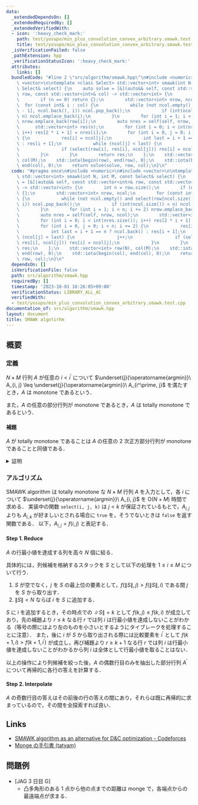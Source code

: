 ```yaml
---
data:
  _extendedDependsOn: []
  _extendedRequiredBy: []
  _extendedVerifiedWith:
  - icon: ':heavy_check_mark:'
    path: test/yosupo/min_plus_convolution_convex_arbitrary.smawk.test.cpp
    title: test/yosupo/min_plus_convolution_convex_arbitrary.smawk.test.cpp
  _isVerificationFailed: false
  _pathExtension: hpp
  _verificationStatusIcon: ':heavy_check_mark:'
  attributes:
    links: []
  bundledCode: "#line 2 \"src/algorithm/smawk.hpp\"\n#include <numeric>\n#include\
    \ <vector>\n\ntemplate <class Select> std::vector<int> smawk(int N, int M, const\
    \ Select& select) {\n    auto solve = [&](auto&& self, const std::vector<int>&\
    \ row, const std::vector<int>& col) -> std::vector<int> {\n        int n = row.size();\n\
    \        if (n == 0) return {};\n        std::vector<int> nrow, ncol;\n      \
    \  for (const int& i : col) {\n            while (not ncol.empty() and select(row[ncol.size()\
    \ - 1], ncol.back(), i)) ncol.pop_back();\n            if (int(ncol.size()) <\
    \ n) ncol.emplace_back(i);\n        }\n        for (int i = 1; i < n; i += 2)\
    \ nrow.emplace_back(row[i]);\n        auto nres = self(self, nrow, ncol);\n  \
    \      std::vector<int> res(n);\n        for (int i = 0; i < int(nres.size());\
    \ i++) res[2 * i + 1] = nres[i];\n        for (int i = 0, j = 0; i < n; i += 2)\
    \ {\n            res[i] = ncol[j];\n            int last = i + 1 == n ? ncol.back()\
    \ : res[i + 1];\n            while (ncol[j] < last) {\n                j++;\n\
    \                if (select(row[i], res[i], ncol[j])) res[i] = ncol[j];\n    \
    \        }\n        }\n        return res;\n    };\n    std::vector<int> row(N),\
    \ col(M);\n    std::iota(begin(row), end(row), 0);\n    std::iota(begin(col),\
    \ end(col), 0);\n    return solve(solve, row, col);\n}\n"
  code: "#pragma once\n#include <numeric>\n#include <vector>\n\ntemplate <class Select>\
    \ std::vector<int> smawk(int N, int M, const Select& select) {\n    auto solve\
    \ = [&](auto&& self, const std::vector<int>& row, const std::vector<int>& col)\
    \ -> std::vector<int> {\n        int n = row.size();\n        if (n == 0) return\
    \ {};\n        std::vector<int> nrow, ncol;\n        for (const int& i : col)\
    \ {\n            while (not ncol.empty() and select(row[ncol.size() - 1], ncol.back(),\
    \ i)) ncol.pop_back();\n            if (int(ncol.size()) < n) ncol.emplace_back(i);\n\
    \        }\n        for (int i = 1; i < n; i += 2) nrow.emplace_back(row[i]);\n\
    \        auto nres = self(self, nrow, ncol);\n        std::vector<int> res(n);\n\
    \        for (int i = 0; i < int(nres.size()); i++) res[2 * i + 1] = nres[i];\n\
    \        for (int i = 0, j = 0; i < n; i += 2) {\n            res[i] = ncol[j];\n\
    \            int last = i + 1 == n ? ncol.back() : res[i + 1];\n            while\
    \ (ncol[j] < last) {\n                j++;\n                if (select(row[i],\
    \ res[i], ncol[j])) res[i] = ncol[j];\n            }\n        }\n        return\
    \ res;\n    };\n    std::vector<int> row(N), col(M);\n    std::iota(begin(row),\
    \ end(row), 0);\n    std::iota(begin(col), end(col), 0);\n    return solve(solve,\
    \ row, col);\n}\n"
  dependsOn: []
  isVerificationFile: false
  path: src/algorithm/smawk.hpp
  requiredBy: []
  timestamp: '2023-10-01 16:26:05+09:00'
  verificationStatus: LIBRARY_ALL_AC
  verifiedWith:
  - test/yosupo/min_plus_convolution_convex_arbitrary.smawk.test.cpp
documentation_of: src/algorithm/smawk.hpp
layout: document
title: SMAWK algotirhm
---
```


## 概要

### 定義

$N \times M$ 行列 $A$ が任意の $i < i^\prime$ について $\underset{j}{\operatorname{argmin}}\ A_{i, j} \leq \underset{j}{\operatorname{argmin}}\ A_{i^\prime, j}$ を満たすとき，$A$ は monotone であるという．

また，$A$ の任意の部分行列が monotone であるとき，$A$ は totally monotone であるという．

#### 補題

$A$ が totally monotone であることは $A$ の任意の $2$ 次正方部分行列が monotone であることと同値である．

<details>
<summary>証明</summary>
<div>

部分行列において行を削除することは totally monotone の条件を緩和するから考えなくて良い．

$\implies$ は明らかであるから $\impliedby$ を示す．
$A$ が totally monotone でない，すなわち $A$ が monotone でない部分行列 $B$ を有するとする．
$B$ の行及び列の添字はもとの行列 $A$ に準拠するとして，$\underset{j}{\operatorname{argmin}}\ B_{i, j} > \underset{j}{\operatorname{argmin}}\ B_{i^\prime, j}$ を満たす $i < i^\prime$ が存在し，$k = \underset{j}{\operatorname{argmin}}\ B_{i, j}, k^\prime = \underset{j}{\operatorname{argmin}}\ B_{i^\prime, j}$ とする．
ここで，$A$ から行 $i, i^\prime$ 及び列 $k, k^\prime$ のみを抽出した $2$ 次正方部分行列は monotone ではない．
よって，$A$ の任意の $2$ 次正方部分行列が monotone であるならば $A$ は totally monotone である．

$\blacksquare$

</div>
</details>


### アルゴリズム

SMAWK algorithm は totally monotone な $N \times M$ 行列 $A$ を入力として，各 $i$ について $\underset{j}{\operatorname{argmin}}\ A_{i, j}$ を $\mathrm{O}(N + M)$ 時間で求める．
実装中の関数 `select(i, j, k)` は $j < k$ が保証されているもとで，$A_{i, j}$ よりも $A_{i, k}$ が好ましいとされる場合に `true` を，そうでないときは `false` を返す関数である．
以下，$A_{i, j} = f(i, j)$ と表記する．

#### Step 1. Reduce

$A$ の行最小値を達成する列を高々 $N$ 個に絞る．

具体的には，列候補を格納するスタックを $S$ として以下の処理を $1 \leq i \leq M$ について行う．
1. $S$ が空でなく，$j$ を $S$ の最上位の要素として，$f(\|S\|, j) > f(\|S\|, i)$ である間 $j$ を $S$ から取り出す．
2. $\|S\| < N$ ならば $i$ を $S$ に追加する．

$S$ に $i$ を追加するとき，その時点での $\|S\| = k$ として $f(k, j) \leq f(k, i)$ が成立しており，先の補題より $r \leq k$ なる行 $r$ では列 $i$ は行最小値を達成しないことがわかる（等号の際にはより左のものを小さいとするようにタイブレークを処理することに注意）．
また，後に $i$ が $S$ から取り出される際には比較要素を $i^\prime$ として $f(k + 1, i) > f(k + 1, i^\prime)$ が成立し，再び補題より $r \geq k + 1$ なる行 $r$ では列 $i$ は行最小値を達成しないことがわかるから列 $i$ は全体として行最小値を取ることはない．

以上の操作により列候補を絞った後，$A$ の偶数行目のみを抽出した部分行列 $A^\prime$ について再帰的に各行の答えを計算する．

#### Step 2. Interpolate

$A$ の奇数行目の答えはその前後の行の答えの間にあり，それらは既に再帰的に求まっているので，その間を全探索すれば良い．

## Links
- [SMAWK algorithm as an alternative for D&C optimization - Codeforces](https://codeforces.com/blog/entry/110844)
- [Monge の手引書 (tatyam)](https://speakerdeck.com/tatyam_prime/monge-noshou-yin-shu)

## 問題例
- [JAG 3 日目 G]
  - 凸多角形のある 1 点から他の点までの距離は monge で，各端点からの最遠端点が求まる．